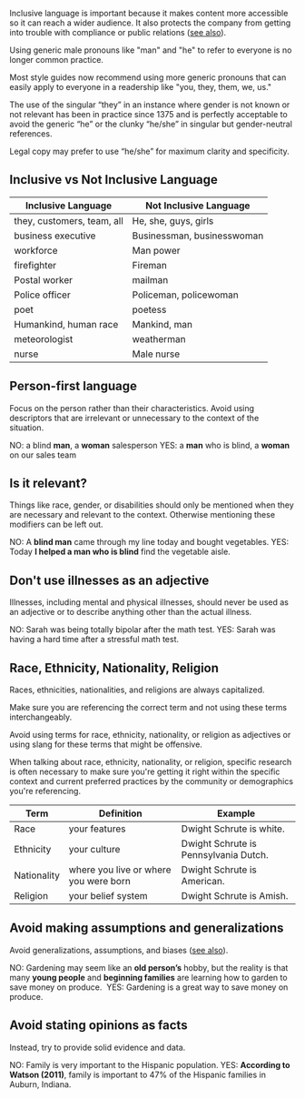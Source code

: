 Inclusive language is important because it makes content more accessible so it can reach a wider audience. It also protects the company from getting into trouble with compliance or public relations ([see also](https://nasaa-arts.org/nasaa_research/inclusive-language-guide/)).

Using generic male pronouns like "man" and "he" to refer to everyone is no longer common practice.

Most style guides now recommend using more generic pronouns that can easily apply to everyone in a readership like "you, they, them, we, us."

The use of the singular “they” in an instance where gender is not known or not relevant has been in practice since 1375 and is perfectly acceptable to avoid the generic “he” or the clunky “he/she” in singular but gender-neutral references.

Legal copy may prefer to use “he/she” for maximum clarity and specificity.

## Inclusive vs Not Inclusive Language
| **Inclusive Language**     | **Not Inclusive Language** |
| -------------------------- | -------------------------- |
| they, customers, team, all | He, she, guys, girls       |
| business executive         | Businessman, businesswoman |
| workforce                  | Man power                  |
| firefighter                | Fireman                    |
| Postal worker              | mailman                    |
| Police officer             | Policeman, policewoman     |
| poet                       | poetess                    |
| Humankind, human race      | Mankind, man               |
| meteorologist              | weatherman                 |
| nurse                      | Male nurse                 |

## Person-first language
Focus on the person rather than their characteristics. Avoid using descriptors that are irrelevant or unnecessary to the context of the situation. 

NO: a blind **man**, a **woman** salesperson
YES: a **man** who is blind, a **woman** on our sales team

## Is it relevant?
Things like race, gender, or disabilities should only be mentioned when they are necessary and relevant to the context. Otherwise mentioning these modifiers can be left out. 

NO: A **blind man** came through my line today and bought vegetables.
YES: Today **I helped a man who is blind** find the vegetable aisle.

## Don't use illnesses as an adjective
Illnesses, including mental and physical illnesses, should never be used as an adjective or to describe anything other than the actual illness. 

NO: Sarah was being totally bipolar after the math test.
YES: Sarah was having a hard time after a stressful math test.

## Race, Ethnicity, Nationality, Religion
Races, ethnicities, nationalities, and religions are always capitalized.

Make sure you are referencing the correct term and not using these terms interchangeably. 

Avoid using terms for race, ethnicity, nationality, or religion as adjectives or using slang for these terms that might be offensive. 

When talking about race, ethnicity, nationality, or religion, specific research is often necessary to make sure you're getting it right within the specific context and current preferred practices by the community or demographics you're referencing.

| **Term**        | **Definition**                            | **Example**                               |
| ----------- | ------------------------------------- | ------------------------------------- |
| Race        | your features                         | Dwight Schrute is white.              |
| Ethnicity   | your culture                          | Dwight Schrute is Pennsylvania Dutch. |
| Nationality | where you live or where you were born | Dwight Schrute is American.           |
| Religion    | your belief system                    | Dwight Schrute is Amish.              |

## Avoid making assumptions and generalizations 
Avoid generalizations, assumptions, and biases ([see also](https://academicguides.waldenu.edu/writingcenter/scholarlyvoice/avoidingbias)).

NO: Gardening may seem like an **old person’s** hobby, but the reality is that many **young people** and **beginning families** are learning how to garden to save money on produce. 
YES: Gardening is a great way to save money on produce. 

## Avoid stating opinions as facts
Instead, try to provide solid evidence and data. 

NO: Family is very important to the Hispanic population.
YES: **According to Watson (2011)**, family is important to 47% of the Hispanic families in Auburn, Indiana.
